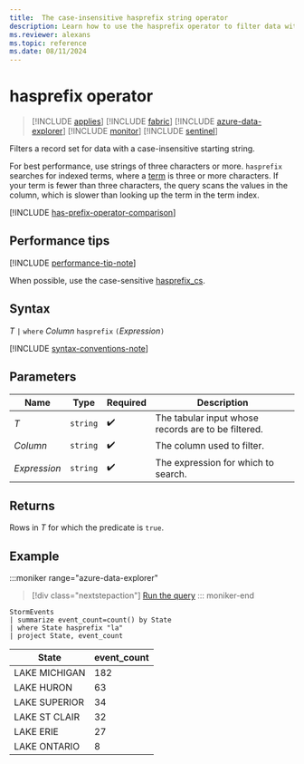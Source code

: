 ```yaml
---
title:  The case-insensitive hasprefix string operator
description: Learn how to use the hasprefix operator to filter data with a case-insensitive string.
ms.reviewer: alexans
ms.topic: reference
ms.date: 08/11/2024
---
```

# hasprefix operator

> [!INCLUDE [applies](../includes/applies-to-version/applies.md)] [!INCLUDE [fabric](../includes/applies-to-version/fabric.md)] [!INCLUDE [azure-data-explorer](../includes/applies-to-version/azure-data-explorer.md)] [!INCLUDE [monitor](../includes/applies-to-version/monitor.md)] [!INCLUDE [sentinel](../includes/applies-to-version/sentinel.md)]

Filters a record set for data with a case-insensitive starting string.

For best performance, use strings of three characters or more. `hasprefix` searches for indexed terms, where a [term](datatypes-string-operators.md#what-is-a-term) is three or more characters. If your term is fewer than three characters, the query scans the values in the column, which is slower than looking up the term in the term index.

[!INCLUDE [has-prefix-operator-comparison](../includes/hasprefix-operator-comparison.md)]

## Performance tips

[!INCLUDE [performance-tip-note](../includes/performance-tip-note.md)]

When possible, use the case-sensitive [hasprefix_cs](hasprefix-cs-operator.md).

## Syntax

*T* `|` `where` *Column* `hasprefix` `(`*Expression*`)`

[!INCLUDE [syntax-conventions-note](../includes/syntax-conventions-note.md)]

## Parameters

| Name | Type | Required | Description |
|--|--|--|--|
| *T* | `string` |  :heavy_check_mark: | The tabular input whose records are to be filtered.|
| *Column* | `string` |  :heavy_check_mark: | The column used to filter.|
| *Expression* | `string` |  :heavy_check_mark: | The expression for which to search.|

## Returns

Rows in *T* for which the predicate is `true`.

## Example

:::moniker range="azure-data-explorer"
> [!div class="nextstepaction"]
> <a href="https://dataexplorer.azure.com/clusters/help/databases/Samples?query=H4sIAAAAAAAAAwsuyS/KdS1LzSsp5qpRKC7NzU0syqxKVUgFCcUn55fmldiCSQ1NhaRKheCSxJJUoMLyjNSiVAhPISOxuKAoNS2zQkEpJ1EJKFlQlJ+VmlwCkdZBNgoAsFHbIG4AAAA=" target="_blank">Run the query</a>
::: moniker-end

```kusto
StormEvents
| summarize event_count=count() by State
| where State hasprefix "la"
| project State, event_count
```

|State|event_count|
|-----|-----------|
|LAKE MICHIGAN|182|
|LAKE HURON|63|
|LAKE SUPERIOR|34|
|LAKE ST CLAIR|32|
|LAKE ERIE|27|
|LAKE ONTARIO|8|
